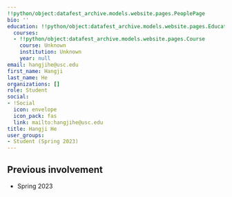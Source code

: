 ```yaml
---
!!python/object:datafest_archive.models.website.pages.PeoplePage
bio: ''
education: !!python/object:datafest_archive.models.website.pages.Education
  courses:
  - !!python/object:datafest_archive.models.website.pages.Course
    course: Unknown
    institution: Unknown
    year: null
email: hangjihe@usc.edu
first_name: Hangji
last_name: He
organizations: []
role: Student
social:
- !Social
  icon: envelope
  icon_pack: fas
  link: mailto:hangjihe@usc.edu
title: Hangji He
user_groups:
- Student (Spring 2023)
---
```



## Previous involvement

* Spring 2023

